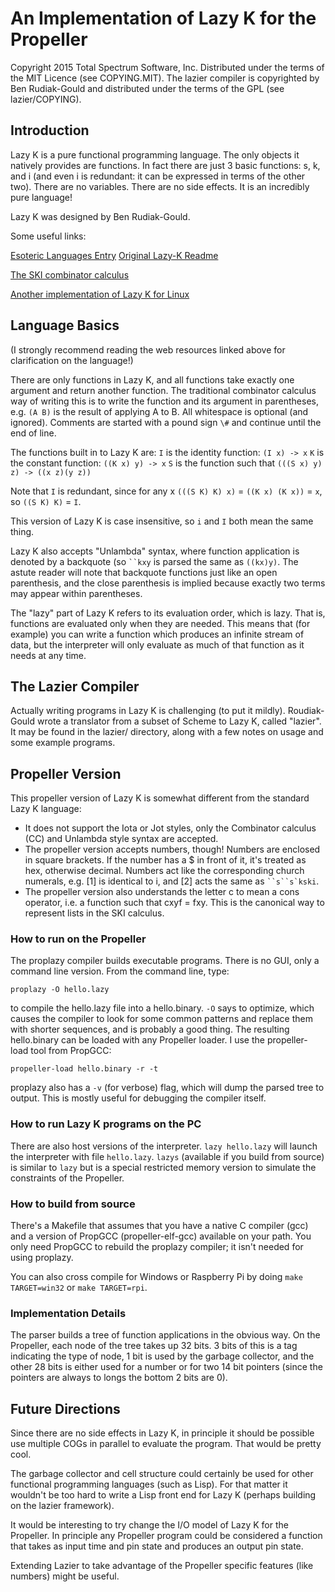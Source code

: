 # An Implementation of Lazy K for the Propeller

Copyright 2015 Total Spectrum Software, Inc.
Distributed under the terms of the MIT Licence (see COPYING.MIT).
The lazier compiler is copyrighted by Ben Rudiak-Gould and distributed
under the terms of the GPL (see lazier/COPYING).

## Introduction

Lazy K is a pure functional programming language. The only objects it natively provides are functions. In fact there are just 3 basic functions: s, k, and i (and even i is redundant: it can be expressed in terms of the other two). There are no variables. There are no side effects. It is an incredibly pure language!

Lazy K was designed by Ben Rudiak-Gould.

Some useful links:

[Esoteric Languages Entry](http://esolangs.org/wiki/Lazy_K)
[Original Lazy-K Readme](http://tromp.github.io/cl/lazy-k.html)

[The SKI combinator calculus](http://en.wikipedia.org/wiki/SKI_combinator_calculus)

[Another implementation of Lazy K for Linux](https://github.com/msullivan/LazyK)

## Language Basics

(I strongly recommend reading the web resources linked above for clarification on the language!)

There are only functions in Lazy K, and all functions take exactly one argument and return another function. The traditional combinator calculus way of writing this is to write the function and its argument in parentheses, e.g. `(A B)` is the result of applying A to B. All whitespace is optional (and ignored). Comments are started with a pound sign `\#` and continue until the end of line.

The functions built in to Lazy K are:
`I` is the identity function: `(I x) -> x`
`K` is the constant function: `((K x) y) -> x`
`S` is the function such that `(((S x) y) z) -> ((x z)(y z))`

Note that `I` is redundant, since for any x `(((S K) K) x)` = `((K x) (K x))` = `x`, so `((S K) K)` = `I`.

This version of Lazy K is case insensitive, so `i` and `I` both mean the same thing.

Lazy K also accepts "Unlambda" syntax, where function application is denoted by a backquote (so ``` ``kxy ``` is parsed the same as `((kx)y)`. The astute reader will note that backquote functions just like an open parenthesis, and the close parenthesis is implied because exactly two terms may appear within parentheses.

The "lazy" part of Lazy K refers to its evaluation order, which is lazy. That is, functions are evaluated only when they are needed. This means that (for example) you can write a function which produces an infinite stream of data, but the interpreter will only evaluate as much of that function as it needs at any time.

## The Lazier Compiler

Actually writing programs in Lazy K is challenging (to put it mildly). Roudiak-Gould wrote a translator from a subset of Scheme to Lazy K, called "lazier". It may be found in the lazier/ directory, along with a few notes on usage and some example programs.

## Propeller Version

This propeller version of Lazy K is somewhat different from the standard Lazy K language:

- It does not support the Iota or Jot styles, only the Combinator calculus (CC) and Unlambda style syntax are accepted.
- The propeller version accepts numbers, though! Numbers are enclosed in square brackets. If the number has a $ in front of it, it's treated as hex, otherwise decimal. Numbers act like the corresponding church numerals, e.g. [1] is identical to i, and [2] acts the same as ``` ``s``s`kski ```.
- The propeller version also understands the letter c to mean a cons operator, i.e. a function such that cxyf = fxy. This is the canonical way to represent lists in the SKI calculus.

### How to run on the Propeller

The proplazy compiler builds executable programs. There is no GUI, only a command line version. From the command line, type:
```
proplazy -O hello.lazy
```
to compile the hello.lazy file into a hello.binary. `-O` says to optimize, which causes the compiler to look for some common patterns and replace them with shorter sequences, and is probably a good thing. The resulting hello.binary can be loaded with any Propeller loader. I use the propeller-load tool from PropGCC:
```
propeller-load hello.binary -r -t
```

proplazy also has a `-v` (for verbose) flag, which will dump the parsed tree to output. This is mostly useful for debugging the compiler itself.

### How to run Lazy K programs on the PC

There are also host versions of the interpreter. `lazy hello.lazy` will launch the interpreter with file `hello.lazy`. `lazys` (available if you build from source) is similar to `lazy` but is a special restricted memory version to simulate the constraints of the Propeller.

### How to build from source

There's a Makefile that assumes that you have a native C compiler (gcc) and a version of PropGCC (propeller-elf-gcc) available on your path. You only need PropGCC to rebuild the proplazy compiler; it isn't needed for using proplazy.

You can also cross compile for Windows or Raspberry Pi by doing `make TARGET=win32` or `make TARGET=rpi`.

### Implementation Details

The parser builds a tree of function applications in the obvious way. On the Propeller, each node of the tree takes up 32 bits. 3 bits of this is a tag indicating the type of node, 1 bit is used by the garbage collector, and the other 28 bits is either used for a number or for two 14 bit pointers (since the pointers are always to longs the bottom 2 bits are 0).

## Future Directions

Since there are no side effects in Lazy K, in principle it should be possible use multiple COGs in parallel to evaluate the program. That would be pretty cool.

The garbage collector and cell structure could certainly be used for other functional programming languages (such as Lisp). For that matter it wouldn't be too hard to write a Lisp front end for Lazy K (perhaps building on the lazier framework).

It would be interesting to try change the I/O model of Lazy K for the Propeller. In principle any Propeller program could be considered a function that takes as input time and pin state and produces an output pin state.

Extending Lazier to take advantage of the Propeller specific features (like numbers) might be useful.
